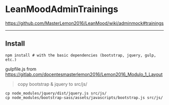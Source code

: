 LeanMoodAdminTrainings
===================

https://github.com/MasterLemon2016/LeanMood/wiki/adminmock#trainings

----------

Install
-------------

```
npm install # with the basic dependencies (bootstrap, jquery, gulp, etc.)
```

gulpfile.js from https://gitlab.com/docentesmasterlemon2016/Lemon2016_Modulo_1_Layout

> copy bootstrap & jquery to src/js/

```
cp node_modules/jquery/dist/jquery.js src/js/
cp node_modules/bootstrap-sass/assets/javascripts/bootstrap.js src/js/
```
